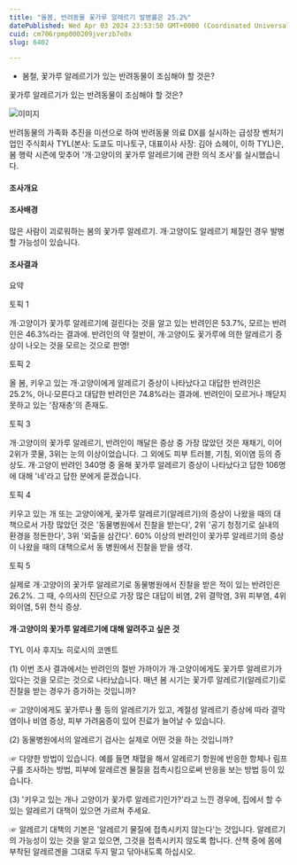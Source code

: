 ```yaml
---
title: "올봄, 반려동물 꽃가루 알레르기 발병률은 25.2%"
datePublished: Wed Apr 03 2024 23:53:50 GMT+0000 (Coordinated Universal Time)
cuid: cm706rpmp000209jverzb7e0x
slug: 6402

---
```



- 봄철, 꽃가루 알레르기가 있는 반려동물이 조심해야 할 것은?

꽃가루 알레르기가 있는 반려동물이 조심해야 할 것은?

![이미지](https://cdn.hashnode.com/res/hashnode/image/upload/v1739260455803/6632c59f-c092-4b31-8b75-70323fa936d2.png)

반려동물의 가족화 추진을 미션으로 하여 반려동물 의료 DX를 실시하는 급성장 벤처기업인 주식회사 TYL(본사: 도쿄도 미나토구, 대표이사 사장: 김아 쇼헤이, 이하 TYL)은, 봄 행락 시즌에 맞추어 '개·고양이의 꽃가루 알레르기에 관한 의식 조사'를 실시했습니다.

#### 조사개요

#### 조사배경

많은 사람이 괴로워하는 봄의 꽃가루 알레르기. 개·고양이도 알레르기 체질인 경우 발병할 가능성이 있습니다.

#### 조사결과

요약

토픽 1

개·고양이가 꽃가루 알레르기에 걸린다는 것을 알고 있는 반려인은 53.7%, 모르는 반려인은 46.3%라는 결과에. 반려인의 약 절반이, 개·고양이도 꽃가루에 의한 알레르기 증상이 나오는 것을 모르는 것으로 판명!

토픽 2

올 봄, 키우고 있는 개·고양이에게 알레르기 증상이 나타났다고 대답한 반려인은 25.2%, 아니·모른다고 대답한 반려인은 74.8%라는 결과에. 반려인이 모르거나 깨닫지 못하고 있는 '잠재층'의 존재도.

토픽 3

개·고양이의 꽃가루 알레르기, 반려인이 깨달은 증상 중 가장 많았던 것은 재채기, 이어 2위가 콧물, 3위는 눈의 이상이었습니다. 그 외에도 피부 트러블, 기침, 외이염 등의 증상도. 개·고양이 반려인 340명 중 올해 꽃가루 알레르기 증상이 나타났다고 답한 106명에 대해 '네'라고 답한 분에게 묻겠습니다.

토픽 4

키우고 있는 개 또는 고양이에게, 꽃가루 알레르기(알레르기)의 증상이 나왔을 때의 대책으로서 가장 많았던 것은 '동물병원에서 진찰을 받는다', 2위 '공기 청정기로 실내의 환경을 정돈한다', 3위 '외출을 삼간다'. 60% 이상의 반려인이 꽃가루 알레르기의 증상이 나왔을 때의 대책으로서 동 병원에서 진찰을 받을 생각.

토픽 5

실제로 개·고양이의 꽃가루 알레르기로 동물병원에서 진찰을 받은 적이 있는 반려인은 26.2%. 그 때, 수의사의 진단으로 가장 많은 대답이 비염, 2위 결막염, 3위 피부염, 4위 외이염, 5위 천식 증상.

#### 개·고양이의 꽃가루 알레르기에 대해 알려주고 싶은 것

TYL 이사 후지노 히로시의 코멘트

(1) 이번 조사 결과에서는 반려인의 절반 가까이가 개·고양이에게도 꽃가루 알레르기가 있다는 것을 모르는 것으로 나타났습니다. 매년 봄 시기는 꽃가루 알레르기(알레르기)로 진찰을 받는 경우가 증가하는 것입니까?

☞ 고양이에게도 꽃가루나 풀 등의 알레르기가 있고, 계절성 알레르기 증상에 따라 결막염이나 비염 증상, 피부 가려움증이 있어 진료가 늘어날 수 있습니다.

(2) 동물병원에서의 알레르기 검사는 실제로 어떤 것을 하는 것입니까?

☞ 다양한 방법이 있습니다. 예를 들면 채혈을 해서 알레르기 항원에 반응한 항체나 림프구를 조사하는 방법, 피부에 알레르겐 물질을 접촉시킴으로써 반응을 보는 방법 등이 있습니다.

(3) '키우고 있는 개나 고양이가 꽃가루 알레르기인가?'라고 느낀 경우에, 집에서 할 수 있는 알레르기 대책이 있으면 가르쳐 주세요.

☞ 알레르기 대책의 기본은 '알레르기 물질에 접촉시키지 않는다'는 것입니다. 알레르기의 가능성이 있는 것을 알고 있으면, 그것을 접촉시키지 않도록 합니다. 산책 중에 몸에 부착된 알레르겐을 그대로 두지 말고 닦아내도록 하십시오.